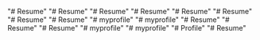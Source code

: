 "# Resume" 
"# Resume" 
"# Resume" 
"# Resume" 
"# Resume" 
"# Resume" 
"# Resume" 
"# Resume" 
"# myprofile" 
"# myprofile" 
"# Resume" 
"# Resume" 
"# Resume" 
"# myprofile" 
"# myprofile" 
"# Profile" 
"# Resume" 
